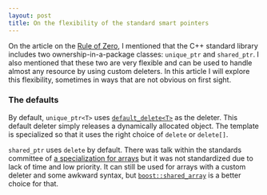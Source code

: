 ```yaml
---
layout: post
title: On the flexibility of the standard smart pointers
---
```


On the article on the [Rule of Zero][rule of zero], I mentioned that the C++ standard library includes two ownership-in-a-package classes: `unique_ptr` and `shared_ptr`. I also mentioned that these two are very flexible and can be used to handle almost any resource by using custom deleters. In this article I will explore this flexibility, sometimes in ways that are not obvious on first sight.

### The defaults

By default, `unique_ptr<T>` uses [`default_delete<T>`][default_delete]  as the deleter. This default deleter simply releases a dynamically allocated object. The template is specialized so that it uses the right choice of `delete` or `delete[]`.

`shared_ptr` uses `delete` by default. There was talk within the standards committee of [a specialization for arrays][shared_ptr array] but it was not standardized due to lack of time and low priority. It can still be used for arrays with a custom deleter and some awkward syntax, but [`boost::shared_array`][shared_array] is a better choice for that.

### 

 [rule of zero]: /2012/08/15/rule-of-zero.html
 [default_delete]: http://en.cppreference.com/w/cpp/memory/default_delete
 [shared_ptr array]: http://stackoverflow.com/a/8947700/46642
 [shared_array]: http://www.boost.org/libs/smart_ptr/shared_array.htm